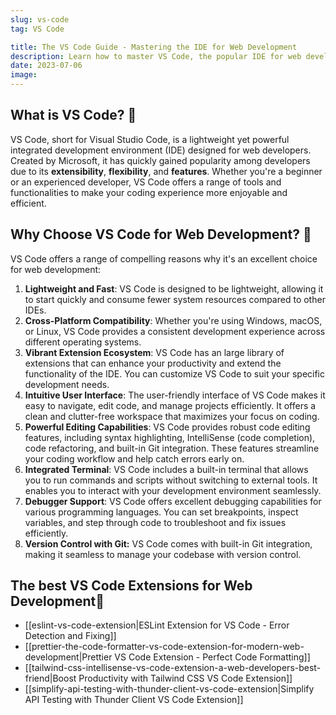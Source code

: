 ```yaml
---
slug: vs-code
tag: VS Code

title: The VS Code Guide - Mastering the IDE for Web Development
description: Learn how to master VS Code, the popular IDE for web development. Discover essential features, shortcuts, and extensions to boost your productivity.
date: 2023-07-06
image:
---
```


## What is VS Code? 🤔

VS Code, short for Visual Studio Code, is a lightweight yet powerful integrated development environment (IDE) designed for web developers. Created by Microsoft, it has quickly gained popularity among developers due to its **extensibility**, **flexibility**, and **features**. Whether you're a beginner or an experienced developer, VS Code offers a range of tools and functionalities to make your coding experience more enjoyable and efficient.

## Why Choose VS Code for Web Development? 🌟

VS Code offers a range of compelling reasons why it's an excellent choice for web development:

1. **Lightweight and Fast**: VS Code is designed to be lightweight, allowing it to start quickly and consume fewer system resources compared to other IDEs.
2. **Cross-Platform Compatibility**: Whether you're using Windows, macOS, or Linux, VS Code provides a consistent development experience across different operating systems.
3. **Vibrant Extension Ecosystem**: VS Code has an large library of extensions that can enhance your productivity and extend the functionality of the IDE. You can customize VS Code to suit your specific development needs.
4. **Intuitive User Interface**: The user-friendly interface of VS Code makes it easy to navigate, edit code, and manage projects efficiently. It offers a clean and clutter-free workspace that maximizes your focus on coding.
5. **Powerful Editing Capabilities**: VS Code provides robust code editing features, including syntax highlighting, IntelliSense (code completion), code refactoring, and built-in Git integration. These features streamline your coding workflow and help catch errors early on.
6. **Integrated Terminal**: VS Code includes a built-in terminal that allows you to run commands and scripts without switching to external tools. It enables you to interact with your development environment seamlessly.
7. **Debugger Support**: VS Code offers excellent debugging capabilities for various programming languages. You can set breakpoints, inspect variables, and step through code to troubleshoot and fix issues efficiently.
8. **Version Control with Git:** VS Code comes with built-in Git integration, making it seamless to manage your codebase with version control.

## The best VS Code Extensions for Web Development🧩
- [[eslint-vs-code-extension|ESLint Extension for VS Code - Error Detection and Fixing]]
- [[prettier-the-code-formatter-vs-code-extension-for-modern-web-development|Prettier VS Code Extension - Perfect Code Formatting]]
- [[tailwind-css-intellisense-vs-code-extension-a-web-developers-best-friend|Boost Productivity with Tailwind CSS VS Code Extension]]
- [[simplify-api-testing-with-thunder-client-vs-code-extension|Simplify API Testing with Thunder Client VS Code Extension]]

